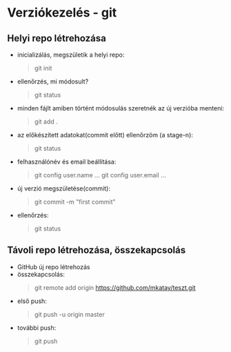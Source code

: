 # Verziókezelés - git
## Helyi repo létrehozása

- inicializálás, megszületik a helyi repo:
    > git init
- ellenőrzés, mi módosult?
    > git status
- minden fájlt amiben történt módosulás szeretnék az új verzióba menteni:
    > git add .
- az előkészített adatokat(commit előtt) ellenőrzöm (a stage-n):
    > git status
- felhasználónév és email beállítása:
    > git config user.name ...
    > git config user.email ...
- új verzió megszületése(commit):
    > git commit -m "first commit"
- ellenőrzés:
    > git status

## Távoli repo létrehozása, összekapcsolás
- GitHub új repo létrehozás
- összekapcsolás:
    > git remote add origin https://github.com/mkatay/teszt.git
- első push:
    > git push -u origin master
- további push:
    > git push
